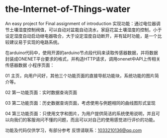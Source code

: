 # the-Internet-of-Things-water
An easy project for Final assignment of introduction
实现功能：通过电位器调节土壤湿度控制阀值，可以自动对盆栽自动浇水，家庭花盆土壤湿度的控制，小于设定湿度自动启动继电器吸合，大于设定湿度自动断开，并有延时功能，是一个比较建议易于实现的电路系统。

在arduino代码中，使用开源的arduino节点段代码来读取传感器数据，并将数据封装成ONENET平台要求的格式，并构造HTTP请求，调用onenet中API上传相关传感器数据
小程序页面：

01 主页，向用户问好，其他三个功能页面的直接导航功能块，系统功能的图片简介等。

02 第一功能页面：实时数据查询页面

03 第二功能页面：历史数据查询页面，考虑使用与例题相同的曲线图形式呈现

04 第三功能页面：只使用文字和图片，为用户提供简洁的系统使用说明，并且可以向我们的客服询问不懂的问题，而且可以对自己的使用感觉进行评价的功能。

功能及代码仅供学习，有部分参考
反馈请联系：1033210136@qq.com
